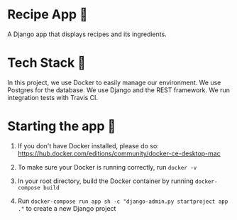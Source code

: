 # Recipe App 🍱

A Django app that displays recipes and its ingredients.

# Tech Stack 🚜

In this project, we use Docker to easily manage our environment. We use Postgres for the database. We use Django and the REST framework. We run integration tests with Travis CI.

# Starting the app 🎳

1. If you don't have Docker installed, please do so: https://hub.docker.com/editions/community/docker-ce-desktop-mac

2. To make sure your Docker is running correctly, run `docker -v`

3. In your root directory, build the Docker container by running `docker-compose build`

4. Run `docker-compose run app sh -c "django-admin.py startproject app ."` to create a new Django project
